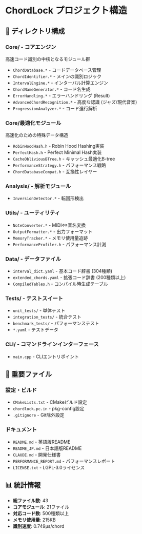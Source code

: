 # ChordLock プロジェクト構造

## 📁 ディレクトリ構成

### Core/ - コアエンジン
高速コード識別の中核となるモジュール群
- `ChordDatabase.*` - コードデータベース管理
- `ChordIdentifier.*` - メインの識別ロジック
- `IntervalEngine.*` - インターバル計算エンジン
- `ChordNameGenerator.*` - コード名生成
- `ErrorHandling.*` - エラーハンドリング (Result<T>)
- `AdvancedChordRecognition.*` - 高度な認識 (ジャズ/現代音楽)
- `ProgressionAnalyzer.*` - コード進行解析

### Core/最適化モジュール
高速化のための特殊データ構造
- `RobinHoodHash.h` - Robin Hood Hashing実装
- `PerfectHash.h` - Perfect Minimal Hash実装
- `CacheObliviousBTree.h` - キャッシュ最適化B-tree
- `PerformanceStrategy.h` - パフォーマンス戦略
- `ChordDatabaseCompat.h` - 互換性レイヤー

### Analysis/ - 解析モジュール
- `InversionDetector.*` - 転回形検出

### Utils/ - ユーティリティ
- `NoteConverter.*` - MIDI⇔音名変換
- `OutputFormatter.*` - 出力フォーマット
- `MemoryTracker.*` - メモリ使用量追跡
- `PerformanceProfiler.h` - パフォーマンス計測

### Data/ - データファイル
- `interval_dict.yaml` - 基本コード辞書 (304種類)
- `extended_chords.yaml` - 拡張コード辞書 (200種類以上)
- `CompiledTables.h` - コンパイル時生成テーブル

### Tests/ - テストスイート
- `unit_tests/` - 単体テスト
- `integration_tests/` - 統合テスト
- `benchmark_tests/` - パフォーマンステスト
- `*.yaml` - テストデータ

### CLI/ - コマンドラインインターフェース
- `main.cpp` - CLIエントリポイント

## 🔑 重要ファイル

### 設定・ビルド
- `CMakeLists.txt` - CMakeビルド設定
- `chordlock.pc.in` - pkg-config設定
- `.gitignore` - Git除外設定

### ドキュメント
- `README.md` - 英語版README
- `README_JP.md` - 日本語版README
- `CLAUDE.md` - 開発仕様書
- `PERFORMANCE_REPORT.md` - パフォーマンスレポート
- `LICENSE.txt` - LGPL-3.0ライセンス

## 📊 統計情報
- **総ファイル数**: 43
- **コアモジュール**: 21ファイル
- **対応コード数**: 500種類以上
- **メモリ使用量**: 215KB
- **識別速度**: 0.749μs/chord